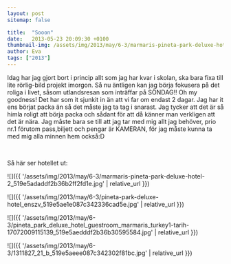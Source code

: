 ```yaml
---
layout: post
sitemap: false

title:  "Sooon"
date:   2013-05-23 20:09:30 +0100
thumbnail-img: /assets/img/2013/may/6-3/marmaris-pineta-park-deluxe-hotel-2_519e5adaddf2b36b2ff2fd1e.jpg
author: Eva
tags: ["2013"]
---
```


Idag har jag gjort bort i princip allt som jag har kvar i skolan, ska bara fixa till lite rörlig-bild projekt imorgon. Så nu äntligen kan jag börja fokusera på det roliga i livet, såsom utlandsresan som inträffar på SÖNDAG!! Oh my goodness! Det har som it sjunkit in än att vi far om endast 2 dagar. Jag har it ens börjat packa än så det måste jag ta tag i snarast. Jag tycker att det är så himla roligt att börja packa och sådant för att då känner man verkligen att det är nära. Jag måste bara se till att jag tar med mig allt jag behöver, prio nr.1 förutom pass,biljett och pengar är KAMERAN, för jag måste kunna ta med mig alla minnen hem också:D 




 




Så här ser hotellet ut:

![]({{ '/assets/img/2013/may/6-3/marmaris-pineta-park-deluxe-hotel-2_519e5adaddf2b36b2ff2fd1e.jpg'  | relative_url }})

![]({{ '/assets/img/2013/may/6-3/pineta-park-deluxe-hotel_enszv_519e5ae1e087c342336cad5e.jpg'  | relative_url }})

![]({{ '/assets/img/2013/may/6-3/pineta_park_deluxe_hotel_guestroom_marmaris_turkey1-tarih-17072009115139_519e5aedddf2b36b30595584.jpg'  | relative_url }})

![]({{ '/assets/img/2013/may/6-3/1311827_21_b_519e5aeee087c342302f81bc.jpg'  | relative_url }})

